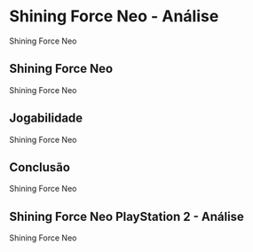 ---
---

# Shining Force Neo - Análise

Shining Force Neo

## Shining Force Neo

Shining Force Neo

## Jogabilidade

Shining Force Neo

## Conclusão

Shining Force Neo

## Shining Force Neo PlayStation 2 - Análise

Shining Force Neo

